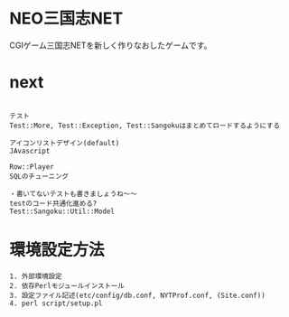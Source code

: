 # NEO三国志NET
CGIゲーム三国志NETを新しく作りなおしたゲームです。  

# next
```

テスト
Test::More, Test::Exception, Test::Sangokuはまとめてロードするようにする

アイコンリストデザイン(default)
JAvascript

Row::Player
SQLのチューニング

・書いてないテストも書きましょうね〜〜
testのコード共通化進める?
Test::Sangoku::Util::Model
```

# 環境設定方法
```
1. 外部環境設定
2. 依存Perlモジュールインストール
3. 設定ファイル記述(etc/config/db.conf, NYTProf.conf, (Site.conf))
4. perl script/setup.pl
```
